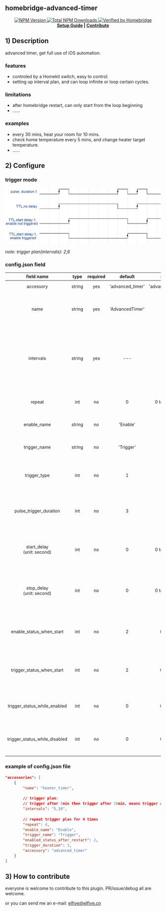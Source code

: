   ## homebridge-advanced-timer
  <p align="center">
    <a href="https://www.npmjs.com/package/homebridge-advanced-timer">
      <img src="https://flat.badgen.net/npm/v/homebridge-advanced-timer" alt="NPM Version" />
    </a>
    <a href="https://www.npmjs.com/package/homebridge-advanced-timer">
      <img src="https://flat.badgen.net/npm/dt/homebridge-advanced-timer" alt="Total NPM Downloads" />
    </a>
    <a href="https://github.com/homebridge/homebridge/wiki/Verified-Plugins">
      <img src="https://flat.badgen.net/badge/homebridge/verified/purple" alt="Verified by Homebridge" />
    </a>
    <br>
    <strong><a href="#2-configure">Setup Guide</a> | <a href="#3-how-to-contribute">Contribute</a> </strong>
  </p>

  ## 1) Description

  advanced timer, get full use of iOS automation.



  ### features

  - controled by a Homekit switch, easy to control.
  - setting up interval plan, and can loop infinite or loop certain cycles.



  ### limitations

  - after homebridge restart, can only start from the loop beginning
  - ......



  ### examples

  - every 30 mins, heat your room for 10 mins.
  - check home temperature every 5 mins, and change heater target temperature.
  - ......



  ## 2) Configure

### trigger mode

<p align="center">
  <img src="https://raw.githubusercontent.com/elfive/homebridge-advanced-timer/master/images/trigger_mode.jpg" alt="screenshot" />
</p>

*note: trigger plan(intervals): 2,6* 



  ### config.json field

|        field   name        |  type  | required |     default     |    range    | description                                                  |
| :------------------------: | :----: | :------: | :-------------: | :---------: | ------------------------------------------------------------ |
| accessory | string | yes | 'advanced_timer' | 'advanced_timer' | MUST BE 'advanced_timer' |
|            name            | string |   yes    | 'AdvancedTimer' |     ---     | device name shows in HomeKit. we don't need it, but homebridge need it. |
|         intervals          | string |   yes    |       ---       |     ---     | Comma-separated trigger plan, every interval(in second), if pulse trigger mode is selected, all interval value should longer than trigger_duration below. |
|           repeat           |  int   |   no  |       0        | 0 to 86400 | How many trigger plan cycles repeat, 0 for infinite loop.   |
|        enable_name         | string |    no    |    'Enable'     |     ---     | Timer enable switch name shows in HomeKit                    |
|        trigger_name        | string |    no    |    'Trigger'    |     ---     | Timer trigger indicator name shows in HomeKit.               |
| trigger_type | int | no | 1 | 0, 1 | like electronic, trigger type has two different type:<br/>0: Pulse<br/>1: TTL |
| pulse_trigger_duration | int | no | 3 | 1 to 3 | Each time a trigger signal last duration, in second,<br/>only works in Pulse trigger type |
| start_delay<br/>(unit: second) | int | no | 0 | 0 to 86400 | After timer enable status set to enable, delay before trigger plan starts, only works in TTL trigger type. |
| stop_delay<br/>(unit: second) | int | no | 0 | 0 to 86400 | Delay after trigger plan stops or after timer enable status set to disable, only works in TTL trigger type. |
| enable_status_when_start | int | no | 2 | 0, 1, 2 | Enable status after Homebridge start.<br/>0: OFF,<br/>1: ON,<br/>2: Last Status. |
| trigger_status_when_start | int | no | 2 | 0, 1, 2 | Enable status after Homebridge start.<br/>0: OFF,<br/>1: ON,<br/>2: Last Status. |
| trigger_status_while_enabled | int | no | 0 | 0, 1, 2 | Trigger status while service enabled.<br/>0: Not Triggered,<br/>1: Triggered,<br/>2: Last Status. |
| trigger_status_while_disabled | int | no | 0 | 0, 1, 2 | Trigger status while service disabled.<br/>0: Not Triggered,<br/>1: Triggered,<br/>2: Last Status. |



  ### example of config.json file

  ```json
  "accessories": [
      {
          "name": "heater_timer",
          
          // trigger plan:
          // trigger after 5min then trigger after 10min, means trigger at 5min and 15min
          "intervals": "5,10",
          
          // repeat trigger plan for 4 times
          "repeat": 4,
          "enable_name": "Enable",
          "trigger_name": "Trigger",
          "enabled_status_after_restart": 2,
          "trigger_duration": 3,
          "accessory": "advanced_timer"
      }
  ]
  ```



  ## 3) How to contribute

  everyone is welcome to contribute to this plugin. PR/issue/debug all are welcome.

  or you can send me an e-mail: elfive@elfive.cn
